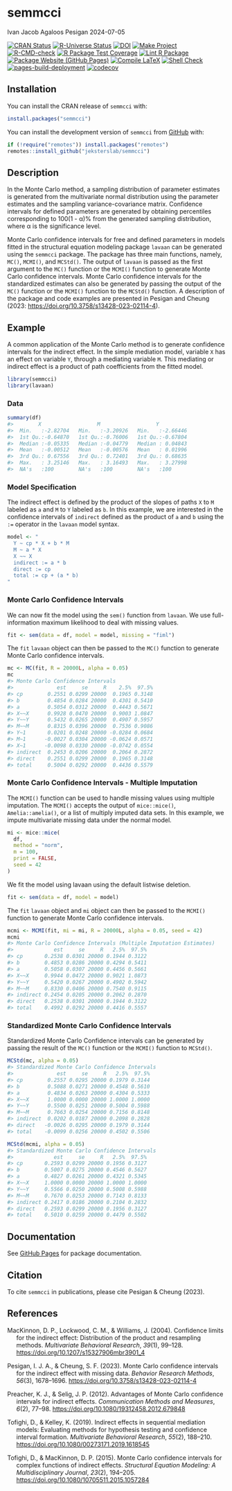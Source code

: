 semmcci
================
Ivan Jacob Agaloos Pesigan
2024-07-05

<!-- README.md is generated from .setup/readme/README.Rmd. Please edit that file -->

<!-- badges: start -->

[![CRAN
Status](https://www.r-pkg.org/badges/version/semmcci)](https://cran.r-project.org/package=semmcci)
[![R-Universe
Status](https://jeksterslab.r-universe.dev/badges/semmcci)](https://jeksterslab.r-universe.dev)
[![DOI](https://zenodo.org/badge/DOI/10.3758/s13428-023-02114-4.svg)](https://doi.org/10.3758/s13428-023-02114-4)
[![Make
Project](https://github.com/jeksterslab/semmcci/actions/workflows/make.yml/badge.svg)](https://github.com/jeksterslab/semmcci/actions/workflows/make.yml)
[![R-CMD-check](https://github.com/jeksterslab/semmcci/actions/workflows/check-full.yml/badge.svg)](https://github.com/jeksterslab/semmcci/actions/workflows/check-full.yml)
[![R Package Test
Coverage](https://github.com/jeksterslab/semmcci/actions/workflows/test-coverage.yml/badge.svg)](https://github.com/jeksterslab/semmcci/actions/workflows/test-coverage.yml)
[![Lint R
Package](https://github.com/jeksterslab/semmcci/actions/workflows/lint.yml/badge.svg)](https://github.com/jeksterslab/semmcci/actions/workflows/lint.yml)
[![Package Website (GitHub
Pages)](https://github.com/jeksterslab/semmcci/actions/workflows/pkgdown-gh-pages.yml/badge.svg)](https://github.com/jeksterslab/semmcci/actions/workflows/pkgdown-gh-pages.yml)
[![Compile
LaTeX](https://github.com/jeksterslab/semmcci/actions/workflows/latex.yml/badge.svg)](https://github.com/jeksterslab/semmcci/actions/workflows/latex.yml)
[![Shell
Check](https://github.com/jeksterslab/semmcci/actions/workflows/shellcheck.yml/badge.svg)](https://github.com/jeksterslab/semmcci/actions/workflows/shellcheck.yml)
[![pages-build-deployment](https://github.com/jeksterslab/semmcci/actions/workflows/pages/pages-build-deployment/badge.svg)](https://github.com/jeksterslab/semmcci/actions/workflows/pages/pages-build-deployment)
[![codecov](https://codecov.io/gh/jeksterslab/semmcci/branch/main/graph/badge.svg?token=KVLUET3DJ6)](https://codecov.io/gh/jeksterslab/semmcci)
<!-- badges: end -->

## Installation

You can install the CRAN release of `semmcci` with:

``` r
install.packages("semmcci")
```

You can install the development version of `semmcci` from
[GitHub](https://github.com/jeksterslab/semmcci) with:

``` r
if (!require("remotes")) install.packages("remotes")
remotes::install_github("jeksterslab/semmcci")
```

## Description

In the Monte Carlo method, a sampling distribution of parameter
estimates is generated from the multivariate normal distribution using
the parameter estimates and the sampling variance-covariance matrix.
Confidence intervals for defined parameters are generated by obtaining
percentiles corresponding to 100(1 - α)% from the generated sampling
distribution, where α is the significance level.

Monte Carlo confidence intervals for free and defined parameters in
models fitted in the structural equation modeling package `lavaan` can
be generated using the `semmcci` package. The package has three main
functions, namely, `MC()`, `MCMI()`, and `MCStd()`. The output of
`lavaan` is passed as the first argument to the `MC()` function or the
`MCMI()` function to generate Monte Carlo confidence intervals. Monte
Carlo confidence intervals for the standardized estimates can also be
generated by passing the output of the `MC()` function or the `MCMI()`
function to the `MCStd()` function. A description of the package and
code examples are presented in Pesigan and Cheung (2023:
<https://doi.org/10.3758/s13428-023-02114-4>).

## Example

A common application of the Monte Carlo method is to generate confidence
intervals for the indirect effect. In the simple mediation model,
variable `X` has an effect on variable `Y`, through a mediating variable
`M`. This mediating or indirect effect is a product of path coefficients
from the fitted model.

``` r
library(semmcci)
library(lavaan)
```

### Data

``` r
summary(df)
#>        X                  M                  Y           
#>  Min.   :-2.82704   Min.   :-3.20926   Min.   :-2.66446  
#>  1st Qu.:-0.64870   1st Qu.:-0.76006   1st Qu.:-0.67804  
#>  Median :-0.05335   Median :-0.04779   Median : 0.04843  
#>  Mean   :-0.00512   Mean   :-0.00576   Mean   : 0.01996  
#>  3rd Qu.: 0.67556   3rd Qu.: 0.72401   3rd Qu.: 0.68635  
#>  Max.   : 3.25146   Max.   : 3.16493   Max.   : 3.27998  
#>  NA's   :100        NA's   :100        NA's   :100
```

### Model Specification

The indirect effect is defined by the product of the slopes of paths `X`
to `M` labeled as `a` and `M` to `Y` labeled as `b`. In this example, we
are interested in the confidence intervals of `indirect` defined as the
product of `a` and `b` using the `:=` operator in the `lavaan` model
syntax.

``` r
model <- "
  Y ~ cp * X + b * M
  M ~ a * X
  X ~~ X
  indirect := a * b
  direct := cp
  total := cp + (a * b)
"
```

### Monte Carlo Confidence Intervals

We can now fit the model using the `sem()` function from `lavaan`. We
use full-information maximum likelihood to deal with missing values.

``` r
fit <- sem(data = df, model = model, missing = "fiml")
```

The `fit` `lavaan` object can then be passed to the `MC()` function to
generate Monte Carlo confidence intervals.

``` r
mc <- MC(fit, R = 20000L, alpha = 0.05)
mc
#> Monte Carlo Confidence Intervals
#>              est     se     R    2.5%  97.5%
#> cp        0.2551 0.0299 20000  0.1965 0.3148
#> b         0.4854 0.0284 20000  0.4301 0.5410
#> a         0.5054 0.0312 20000  0.4443 0.5671
#> X~~X      0.9928 0.0470 20000  0.9003 1.0847
#> Y~~Y      0.5432 0.0265 20000  0.4907 0.5957
#> M~~M      0.8315 0.0396 20000  0.7536 0.9086
#> Y~1       0.0201 0.0248 20000 -0.0284 0.0684
#> M~1      -0.0027 0.0304 20000 -0.0624 0.0571
#> X~1      -0.0098 0.0330 20000 -0.0742 0.0554
#> indirect  0.2453 0.0206 20000  0.2064 0.2872
#> direct    0.2551 0.0299 20000  0.1965 0.3148
#> total     0.5004 0.0292 20000  0.4436 0.5579
```

### Monte Carlo Confidence Intervals - Multiple Imputation

The `MCMI()` function can be used to handle missing values using
multiple imputation. The `MCMI()` accepts the output of `mice::mice()`,
`Amelia::amelia()`, or a list of multiply imputed data sets. In this
example, we impute multivariate missing data under the normal model.

``` r
mi <- mice::mice(
  df,
  method = "norm",
  m = 100,
  print = FALSE,
  seed = 42
)
```

We fit the model using lavaan using the default listwise deletion.

``` r
fit <- sem(data = df, model = model)
```

The `fit` `lavaan` object and `mi` object can then be passed to the
`MCMI()` function to generate Monte Carlo confidence intervals.

``` r
mcmi <- MCMI(fit, mi = mi, R = 20000L, alpha = 0.05, seed = 42)
mcmi
#> Monte Carlo Confidence Intervals (Multiple Imputation Estimates)
#>             est     se     R   2.5%  97.5%
#> cp       0.2538 0.0301 20000 0.1944 0.3122
#> b        0.4853 0.0286 20000 0.4294 0.5411
#> a        0.5058 0.0307 20000 0.4456 0.5661
#> X~~X     0.9944 0.0472 20000 0.9021 1.0873
#> Y~~Y     0.5420 0.0267 20000 0.4902 0.5942
#> M~~M     0.8330 0.0406 20000 0.7540 0.9115
#> indirect 0.2454 0.0205 20000 0.2062 0.2870
#> direct   0.2538 0.0301 20000 0.1944 0.3122
#> total    0.4992 0.0292 20000 0.4416 0.5557
```

### Standardized Monte Carlo Confidence Intervals

Standardized Monte Carlo Confidence intervals can be generated by
passing the result of the `MC()` function or the `MCMI()` function to
`MCStd()`.

``` r
MCStd(mc, alpha = 0.05)
#> Standardized Monte Carlo Confidence Intervals
#>              est     se     R   2.5%  97.5%
#> cp        0.2557 0.0295 20000 0.1979 0.3144
#> b         0.5088 0.0271 20000 0.4548 0.5610
#> a         0.4834 0.0263 20000 0.4304 0.5333
#> X~~X      1.0000 0.0000 20000 1.0000 1.0000
#> Y~~Y      0.5500 0.0251 20000 0.5004 0.5988
#> M~~M      0.7663 0.0254 20000 0.7156 0.8148
#> indirect  0.0202 0.0187 20000 0.2098 0.2828
#> direct   -0.0026 0.0295 20000 0.1979 0.3144
#> total    -0.0099 0.0256 20000 0.4502 0.5506
```

``` r
MCStd(mcmi, alpha = 0.05)
#> Standardized Monte Carlo Confidence Intervals
#>             est     se     R   2.5%  97.5%
#> cp       0.2593 0.0299 20000 0.1956 0.3127
#> b        0.5007 0.0275 20000 0.4546 0.5627
#> a        0.4827 0.0261 20000 0.4321 0.5345
#> X~~X     1.0000 0.0000 20000 1.0000 1.0000
#> Y~~Y     0.5566 0.0250 20000 0.5008 0.5988
#> M~~M     0.7670 0.0253 20000 0.7143 0.8133
#> indirect 0.2417 0.0186 20000 0.2104 0.2832
#> direct   0.2593 0.0299 20000 0.1956 0.3127
#> total    0.5010 0.0259 20000 0.4479 0.5502
```

## Documentation

See [GitHub Pages](https://jeksterslab.github.io/semmcci/index.html) for
package documentation.

## Citation

To cite `semmcci` in publications, please cite Pesigan & Cheung (2023).

## References

<div id="refs" class="references csl-bib-body hanging-indent"
entry-spacing="0" line-spacing="2">

<div id="ref-MacKinnon-Lockwood-Williams-2004" class="csl-entry">

MacKinnon, D. P., Lockwood, C. M., & Williams, J. (2004). Confidence
limits for the indirect effect: Distribution of the product and
resampling methods. *Multivariate Behavioral Research*, *39*(1), 99–128.
<https://doi.org/10.1207/s15327906mbr3901_4>

</div>

<div id="ref-Pesigan-Cheung-2023" class="csl-entry">

Pesigan, I. J. A., & Cheung, S. F. (2023). Monte Carlo confidence
intervals for the indirect effect with missing data. *Behavior Research
Methods*, *56*(3), 1678–1696.
<https://doi.org/10.3758/s13428-023-02114-4>

</div>

<div id="ref-Preacher-Selig-2012" class="csl-entry">

Preacher, K. J., & Selig, J. P. (2012). Advantages of Monte Carlo
confidence intervals for indirect effects. *Communication Methods and
Measures*, *6*(2), 77–98. <https://doi.org/10.1080/19312458.2012.679848>

</div>

<div id="ref-Tofighi-Kelley-2019" class="csl-entry">

Tofighi, D., & Kelley, K. (2019). Indirect effects in sequential
mediation models: Evaluating methods for hypothesis testing and
confidence interval formation. *Multivariate Behavioral Research*,
*55*(2), 188–210. <https://doi.org/10.1080/00273171.2019.1618545>

</div>

<div id="ref-Tofighi-MacKinnon-2015" class="csl-entry">

Tofighi, D., & MacKinnon, D. P. (2015). Monte Carlo confidence intervals
for complex functions of indirect effects. *Structural Equation
Modeling: A Multidisciplinary Journal*, *23*(2), 194–205.
<https://doi.org/10.1080/10705511.2015.1057284>

</div>

</div>
